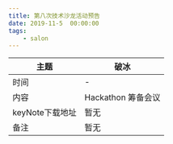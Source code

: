 ```yaml
---
title: 第八次技术沙龙活动预告
date: 2019-11-5  00:00:00
tags:
    - salon
---
```


| 主题            | 破冰                   |
| --------------- | ---------------------- |
| 时间           | -                  |
| 内容            | Hackathon 筹备会议 |
| keyNote下载地址 | 暂无                   |
| 备注            | 暂无                   |

